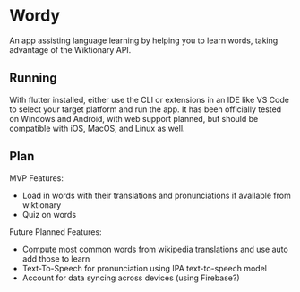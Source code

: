# Wordy

An app assisting language learning by helping you to learn words, taking advantage of the Wiktionary API.

## Running

With flutter installed, either use the CLI or extensions in an IDE like VS Code to select your target platform and run the app. It has been officially tested on Windows and Android, with web support planned, but should be compatible with iOS, MacOS, and Linux as well.

## Plan

MVP Features:
- Load in words with their translations and pronunciations if available from wiktionary
- Quiz on words

Future Planned Features:
- Compute most common words from wikipedia translations and use auto add those to learn
- Text-To-Speech for pronunciation using IPA text-to-speech model
- Account for data syncing across devices (using Firebase?)